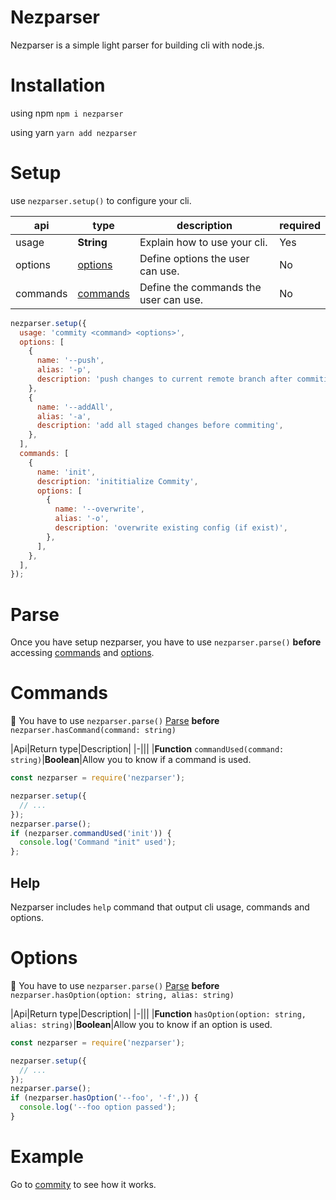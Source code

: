 # Nezparser

Nezparser is a simple light parser for building cli with node.js.

# Installation 
using npm `npm i nezparser`

using yarn `yarn add nezparser`

# Setup

use `nezparser.setup()` to configure your cli.

|api|type|description|required
|-|-|-|-|
|usage|**String**|Explain how to use your cli.|Yes|
|options|[options](#Options)|Define options the user can use.|No|
|commands|[commands](#Commands)|Define the commands the user can use.|No|

```javascript
nezparser.setup({
  usage: 'commity <command> <options>',
  options: [
    {
      name: '--push',
      alias: '-p',
      description: 'push changes to current remote branch after commiting',
    },
    {
      name: '--addAll',
      alias: '-a',
      description: 'add all staged changes before commiting',
    },
  ],
  commands: [
    {
      name: 'init',
      description: 'inititialize Commity',
      options: [
        {
          name: '--overwrite',
          alias: '-o',
          description: 'overwrite existing config (if exist)',
        },
      ],
    },
  ],
});
```

# Parse

Once you have setup nezparser, you have to use `nezparser.parse()` **before** 
accessing [commands](#Commands) and [options](#Options).

# Commands

:pushpin: You have to use `nezparser.parse()` [Parse](#Parse) **before** `nezparser.hasCommand(command: string)`

|Api|Return type|Description|
|-|||
|**Function** `commandUsed(command: string)`|**Boolean**|Allow you to know if a command is used.

```javascript
const nezparser = require('nezparser');

nezparser.setup({
  // ...
});
nezparser.parse();
if (nezparser.commandUsed('init')) {
  console.log('Command "init" used');
};
```

## Help

Nezparser includes `help` command that output cli usage, commands and options.

# Options

:pushpin: You have to use `nezparser.parse()` [Parse](#Parse) **before** `nezparser.hasOption(option: string, alias: string)`



|Api|Return type|Description|
|-|||
|**Function** `hasOption(option: string, alias: string)`|**Boolean**|Allow you to know if an option is used.


```javascript
const nezparser = require('nezparser');

nezparser.setup({
  // ...
});
nezparser.parse();
if (nezparser.hasOption('--foo', '-f',)) {
  console.log('--foo option passed');
}
```

# Example

Go to [commity](https://github.com/PierreDemailly/commity/blob/main/README.md) to see how it works.
